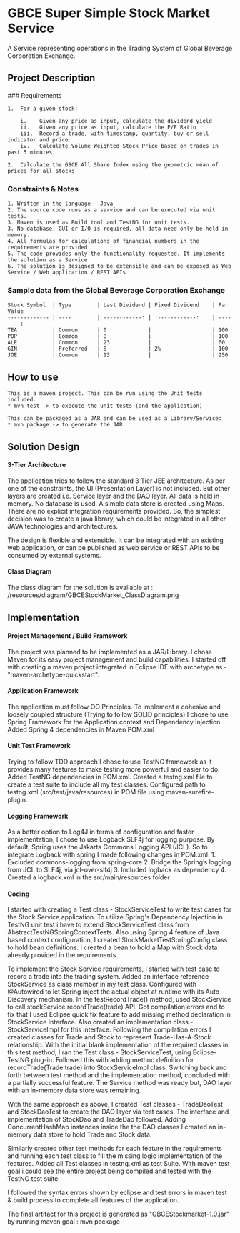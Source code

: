 # GBCE Super Simple Stock Market Service
A Service representing operations in the Trading System of Global Beverage Corporation Exchange.

## Project Description

### Requirements

	1.	For a given stock:
	    
		i.    Given any price as input, calculate the dividend yield
		ii.   Given any price as input, calculate the P/E Ratio
		iii.  Record a trade, with timestamp, quantity, buy or sell indicator and price
		iv.   Calculate Volume Weighted Stock Price based on trades in past 5 minutes
	
	2.	Calculate the GBCE All Share Index using the geometric mean of prices for all stocks

### Constraints & Notes

	1. Written in the language - Java
	2. The source code runs as a service and can be executed via unit tests. 
	3. Maven is used as Build tool and TestNG for unit tests. 
	3. No database, GUI or I/O is required, all data need only be held in memory.
	4. All formulas for calculations of financial numbers in the requirements are provided.
	5. The code provides only the functionality requested. It implements the solution as a Service. 
	6. The solution is designed to be extensible and can be exposed as Web Service / Web application / REST APIs  

### Sample data from the Global Beverage Corporation Exchange

	Stock Symbol  | Type 		| Last Dividend | Fixed Dividend 	| Par Value
	------------- | ---- 		| ------------: | :------------: 	| --------: 
	TEA           | Common    	| 0  			|    				| 100
	POP           | Common    	| 8  			|    				| 100
	ALE           | Common    	| 23 			|    				| 60
	GIN           | Preferred 	| 8  			| 2% 				| 100
	JOE           | Common    	| 13 			|    				| 250


## How to use

	This is a maven project. This can be run using the Unit tests included. 
	* mvn test -> to execute the unit tests (and the application) 
	
	This can be packaged as a JAR and can be used as a Library/Service:
	* mvn package -> to generate the JAR

## Solution Design

#### 3-Tier Architecture
	
The application tries to follow the standard 3 Tier JEE architecture. As per one of the constraints, the UI (Presentation Layer) is not included. But other layers are created i.e. Service layer and the DAO layer. All data is held in memory. No database is used. A simple data store is created using Maps. There are no explicit integration requirements provided. So, the simplest decision was to create a java library, which could be integrated in all other JAVA technologies and architectures. 

The design is flexible and extensible. It can be integrated with an existing web application, or can be published as web service or REST APIs to be consumed by external systems.

#### Class Diagram

The class diagram for the solution is available at : <project root>/resources/diagram/GBCEStockMarket_ClassDiagram.png

## Implementation 

#### Project Management / Build Framework

The project was planned to be implemented as a JAR/Library. I chose Maven for its easy project management and build capabilities. I started off with creating a maven project integrated in Eclipse IDE with archetype as - "maven-archetype-quickstart".

#### Application Framework

The application must follow OO Principles. To implement a cohesive and loosely coupled structure (Trying to follow SOLID principles) I chose to use Spring Framework for the Application context and Dependency Injection. Added Spring 4 dependencies in Maven POM.xml 

#### Unit Test Framework

Trying to follow TDD approach I chose to use TestNG framework as it provides many features to make testing more powerful and easier to do. Added TestNG dependencies in POM.xml. Created a testng.xml file to create a test suite to include all my test classes. Configured path to testng.xml (src/test/java/resources) in POM file using maven-surefire-plugin.

#### Logging Framework

As a better option to Log4J in terms of configuration and faster implementation, I chose to use Logback SLF4j for logging purpose. By default, Spring uses the Jakarta Commons Logging API (JCL). So to integrate Logback with spring I made following changes in POM.xml:
	1. Excluded commons-logging from spring-core 
	2. Bridge the Spring’s logging from JCL to SLF4j, via jcl-over-slf4j
	3. Included logback as dependency
	4. Created a logback.xml in the src/main/resources folder

#### Coding

I started with creating a Test class - StockServiceTest to write test cases for the Stock Service application. To utilize Spring's Dependency Injection in TestNG unit test i have to extend StockServiceTest class from AbstractTestNGSpringContextTests. Also using Spring 4 feature of Java based context configuration, I created StockMarketTestSpringConfig class to hold bean definitions. I created a bean to hold a Map with Stock data already provided in the requirements.

To implement the Stock Service requirements, I started with test case to record a trade into the trading system. Added an interface reference StockService as class member in my test class. Configured with @Autowired to let Spring inject the actual object at runtime with its Auto Discovery mechanism. In the testRecordTrade() method, used StockService to call stockService.recordTrade(trade) API. Got compilation errors and to fix that I used Eclipse quick fix feature to add missing method declaration in StockService Interface. Also created an implementation class - StockServiceImpl for this interface. Following the compilation errors I created classes for Trade and Stock to represent Trade-Has-A-Stock relationship. With the initial blank implementation of the required classes in this test method, I ran the Test class - StockServiceTest, using Eclipse-TestNG plug-in. Followed this with adding method definition for recordTrade(Trade trade) into StockServiceImpl class. Switching back and forth between test method and the implementation method, concluded with a partially successful feature. The Service method was ready but, DAO layer with an in-memory data store was remaining.

With the same approach as above, I created Test classes - TradeDaoTest and StockDaoTest to create the DAO layer via test cases. The interface and implementation of StockDao and TradeDao followed. Adding ConcurrentHashMap instances inside the the DAO classes I created an in-memory data store to hold Trade and Stock data.

Similarly created other test methods for each feature in the requirements and running each test class to fill the missing logic implementation of the features. Added all Test classes in testng.xml as test Suite. With maven test goal i could see the entire project being compiled and tested with the TestNG test suite. 

I followed the syntax errors shown by eclipse and test errors in maven test & build process to complete all features of the application.

The final artifact for this project is generated as "GBCEStockmarket-1.0.jar" by running maven goal : mvn package


